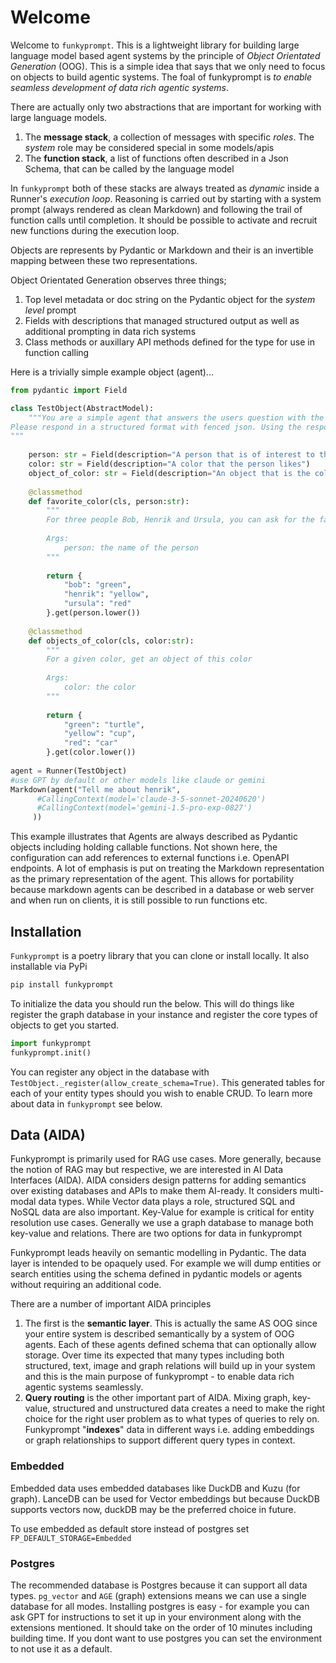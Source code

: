 # Welcome

Welcome to `funkyprompt`. This is a lightweight library for building large language model based agent systems by the principle of _Object Orientated Generation_ (OOG).
This is a simple idea that says that we only need to focus on objects to build agentic systems. The foal of funkyprompt is _to enable seamless development of data rich agentic systems_.  


There are actually only two abstractions that are important for working with large language models.

1. The **message stack**, a collection of messages with specific _roles_. The _system_ role may be considered special in some models/apis
2. The **function stack**, a list of functions often described in a Json Schema, that can be called by the language model

In `funkyprompt` both of these stacks are always treated as _dynamic_ inside a Runner's _execution loop_. 
Reasoning is carried out by starting with a system prompt (always rendered as clean Markdown) and following the trail of function calls until completion. It should be possible to activate and recruit new functions during the execution loop.

Objects are represents by Pydantic or Markdown and their is an invertible mapping between these two representations. 

Object Orientated Generation observes three things;

1. Top level metadata or doc string on the Pydantic object for the _system level_ prompt
2. Fields with descriptions that managed structured output as well as additional prompting in data rich systems
3. Class methods or auxillary API methods defined for the type for use in function calling

Here is a trivially simple example object (agent)...

```python
from pydantic import Field

class TestObject(AbstractModel):
    """You are a simple agent that answers the users question with the help of functions. 
Please respond in a structured format with fenced json. Using the response format provided
"""
             
    person: str = Field(description="A person that is of interest to the user")
    color: str = Field(description="A color that the person likes")
    object_of_color: str = Field(description="An object that is the color of the persons favorite color")
        
    @classmethod
    def favorite_color(cls, person:str):
        """
        For three people Bob, Henrik and Ursula, you can ask for the favorite color and get an answer 
        
        Args:
            person: the name of the person
        """
        
        return {
            "bob": "green",
            "henrik": "yellow",
            "ursula": "red"
        }.get(person.lower())
    
    @classmethod
    def objects_of_color(cls, color:str):
        """
        For a given color, get an object of this color
        
        Args:
            color: the color
        """
        
        return {
            "green": "turtle",
            "yellow": "cup",
            "red": "car"
        }.get(color.lower())
    
agent = Runner(TestObject)
#use GPT by default or other models like claude or gemini
Markdown(agent("Tell me about henrik",
      #CallingContext(model='claude-3-5-sonnet-20240620')
      #CallingContext(model='gemini-1.5-pro-exp-0827')
     ))
```

This example illustrates that Agents are always described as Pydantic objects including holding callable functions. Not shown here, the configuration can add references to external functions i.e. OpenAPI endpoints. A lot of emphasis is put on treating the Markdown representation as the primary representation of the agent. This allows for portability because markdown agents can be described in a database or web server and when run on clients, it is still possible to run functions etc. 

## Installation

`Funkyprompt` is a poetry library that you can clone or install locally. It also installable via PyPi

```bash
pip install funkyprompt
```

To initialize the data you should run the below. This will do things like register the graph database in your instance and register the core types of objects to get you started. 

```python
import funkyprompt
funkyprompt.init()
```

You can register any object in the database with `TestObject._register(allow_create_schema=True)`. This generated tables for each of your entity types should you wish to enable CRUD. To learn more about data in `funkyprompt` see below.

## Data (AIDA)

Funkyprompt is primarily used for RAG use cases. More generally, because the notion of RAG may but respective, we are interested in AI Data Interfaces (AIDA). AIDA considers design patterns for adding semantics over existing databases and APIs to make them AI-ready. It considers multi-modal data types. While Vector data plays a role, structured SQL and NoSQL data are also important. Key-Value for example is critical for entity resolution use cases. Generally we use a graph database to manage both key-value and relations. There are two options for data in funkyprompt

Funkyprompt leads heavily on semantic modelling in Pydantic. The data layer is intended to be opaquely used. For example we will dump entities or search entities using the schema defined in pydantic models or agents without requiring an additional code.

There are a number of important AIDA principles

1. The first is the **semantic layer**. This is actually the same AS OOG since your entire system is described semantically by a system of OOG agents. Each of these agents defined schema that can optionally allow storage. Over time its expected that many types including both structured, text, image and graph relations will build up in your system and this is the main purpose of funkyprompt - to enable data rich agentic systems seamlessly. 
2. **Query routing** is the other important part of AIDA. Mixing graph, key-value, structured and unstructured data creates a need to make the right choice for the right user problem as to what types of queries to rely on. Funkyprompt "**indexes**" data in different ways i.e. adding embeddings or graph relationships to support different query types in context.


### Embedded

Embedded data uses embedded databases like DuckDB and Kuzu (for graph). LanceDB can be used for Vector embeddings but because DuckDB supports vectors now, duckDB may be the preferred choice in future. 

To use embedded as default store instead of postgres set `FP_DEFAULT_STORAGE=Embedded`

### Postgres

The recommended database is Postgres because it can support all data types. `pg_vector` and `AGE` (graph) extensions means we can use a single database for all modes. Installing postgres is easy - for example you can ask GPT for instructions to set it up in your environment along with the extensions mentioned. It should take on the order of 10 minutes including building time. If you dont want to use postgres you can set the environment to not use it as a default.



